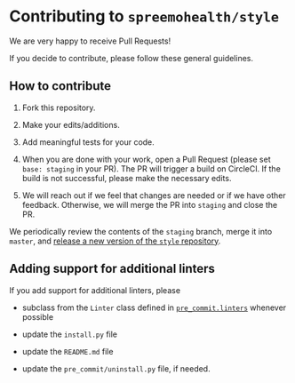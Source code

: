 # Contributing to `spreemohealth/style`

We are very happy to receive Pull Requests!

If you decide to contribute, please follow these general guidelines.

## How to contribute

1. Fork this repository.

2. Make your edits/additions.

3. Add meaningful tests for your code.

4. When you are done with your work, open a Pull Request (please set
   `base: staging` in your PR).
   The PR will trigger a build on CircleCI.
   If the build is not successful, please make the necessary edits.

5. We will reach out if we feel that changes are needed or if we have other
   feedback.
   Otherwise, we will merge the PR into `staging` and close the PR.

We periodically review the contents of the `staging` branch, merge it into
`master`, and [release a new version of the `style` repository](https://github.com/spreemohealth/style/releases).

## Adding support for additional linters

If you add support for additional linters, please

- subclass from the `Linter` class defined in
  [`pre_commit.linters`](https://github.com/spreemohealth/style/blob/master/pre_commit/linters.py)
  whenever possible

- update the `install.py` file

- update the `README.md` file

- update the `pre_commit/uninstall.py` file, if needed.
